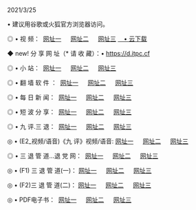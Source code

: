 <p>2021/3/25
<p>• 建议用谷歌或火狐官方浏览器访问。
<p>◎ • 视 频： 
<a href="http://pvj.hdfmradio.com/" target="_blank">网址一</a> 　 
<a href="http://ptr.hdfmradio.com/" target="_blank">网址二</a> 　 
<a href="http://ptr.hdfmradio.com/b.html" target="_blank">网址三</a>
<a href="https://yadi.sk/d/d0sUeAOpal3njw" target="_blank">　• 云下载 </a></p>
<p>◆ new! 分 享 网 址（* 请 收 藏）：• <a href="http://pry.hdfmradio.com/a.html">https://d.itpc.cf</a></p>

<p>◎ • 小 站：  
<a href="http://pvj.hdfmradio.com/f.html" target="_blank">网址一</a> 　 
<a href="http://ptr.hdfmradio.com/h.html" target="_blank">网址二</a> 　 
<a href="http://ptr.hdfmradio.com/k/" target="_blank">网址三</a></p>
<p>◎ • 翻 墙 软 件 ：  
<a href="http://pvj.hdfmradio.com/ff/" target="_blank">网址一</a> 　 
<a href="http://ptr.hdfmradio.com/s/read/a1_nd.html" target="_blank">网址二</a> 　 
<a href="http://ptr.hdfmradio.com/ff/index.html" target="_blank">网址三</a></p>
<p>◎ • 每 日 新 闻：  
<a href="http://pvj.hdfmradio.com/day/" target="_blank">网址一</a> 　 
<a href="http://ptr.hdfmradio.com/day/" target="_blank">网址二</a> 　 
<a href="http://ptr.hdfmradio.com/day/index.html" target="_blank">网址三</a></p>
<p>◎ • 短 波 分 享：  
<a href="http://pvj.hdfmradio.com/h/" target="_blank">网址一</a> 　 
<a href="http://ptr.hdfmradio.com/h/" target="_blank">网址二</a> 　 
<a href="http://ptr.hdfmradio.com/h/index.html" target="_blank">网址三</a></p>
<p>◎ • 九 评.三 退：  
<a href="http://pvj.hdfmradio.com/t/" target="_blank">网址一</a> 　 
<a href="http://ptr.hdfmradio.com/v2/index.html" target="_blank">网址二</a> 　 
<a href="http://ptr.hdfmradio.com/tt/index.html" target="_blank">网址三</a> 　</p>
<p>◎ • (E2_视频/语音)《九 评》视频/语音: 
<a href="http://ptr.hdfmradio.com/7738.html" target="_blank">网址一</a> 　 
<a href="http://ptr.hdfmradio.com/7614.html" target="_blank">网址二</a> 　 
<a href="http://ptr.hdfmradio.com/7633.html" target="_blank">网址三</a></p>
<p>◎ • 三 退 管 道...退 党 网：  
<a href="http://pvj.hdfmradio.com/go/td1.html" target="_blank">网址一</a> 　 
<a href="http://ptr.hdfmradio.com/go/td2.html" target="_blank">网址二</a> 　 
<a href="http://ptr.hdfmradio.com/go/td3.html" target="_blank">网址三</a></p>
<p>◎ • (F1) 三 退 管 道(一)： 
<a href="http://pvj.hdfmradio.com/dd/" target="_blank">网址一</a> 　 
<a href="http://ptr.hdfmradio.com/s/read/a1_tdx.html" target="_blank">网址二</a> 　 
<a href="http://ptr.hdfmradio.com/dd/" target="_blank">网址三</a></p>
<p>◎ • (F2)三 退 管 道(二)： 
<a href="http://ptr.hdfmradio.com/d/" target="_blank">网址一</a> 　 
<a href="http://pvj.hdfmradio.com/d/index.html" target="_blank">网址二</a> 　 
<a href="http://ptr.hdfmradio.com/d/" target="_blank">网址三</a></p>
<p>◎ • PDF电子书：  
<a href="http://pvj.hdfmradio.com/p/" target="_blank">网址一</a> 　 
<a href="http://ptr.hdfmradio.com/p/index.html" target="_blank">网址二</a> 　 
<a href="http://ptr.hdfmradio.com/p/" target="_blank">网址三</a></p>
